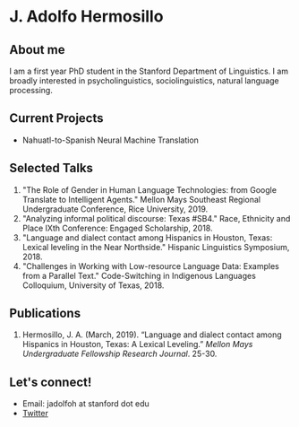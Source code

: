 
# J. Adolfo Hermosillo 


## About me
I am a first year PhD student in the Stanford Department of Linguistics. I am broadly interested in psycholinguistics, sociolinguistics, natural language processing. 

## Current Projects 
- Nahuatl-to-Spanish Neural Machine Translation

## Selected Talks
1. "The Role of Gender in Human Language Technologies: from Google Translate to Intelligent Agents." Mellon Mays Southeast Regional Undergraduate Conference, Rice University, 2019.
2. "Analyzing informal political discourse: Texas #SB4." Race, Ethnicity and Place IXth Conference: Engaged Scholarship, 2018.
3. "Language and dialect contact among Hispanics in Houston, Texas: Lexical leveling in the Near Northside." Hispanic Linguistics Symposium, 2018.
4. "Challenges in Working with Low-resource Language Data: Examples from a Parallel Text." Code-Switching in Indigenous Languages Colloquium, University of Texas, 2018.

## Publications
1. Hermosillo, J. A. (March, 2019). “Language and dialect contact among Hispanics in Houston, Texas: A Lexical Leveling.” _Mellon Mays Undergraduate Fellowship Research Journal_. 25-30. 

## Let's connect!
- Email: jadolfoh at stanford dot edu
- [Twitter](https://twitter.com/jadolfohe) 
